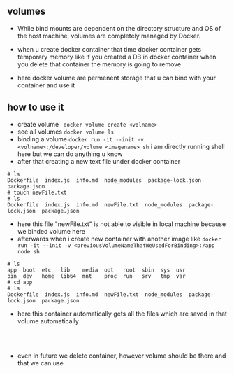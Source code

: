 ## volumes

- While bind mounts are dependent on the directory structure and OS of the host machine, volumes are completely managed by Docker.

- when u create docker container that time docker container gets temporary memory like if you created a DB in docker container when you delete that container the memory is going to remove
- here docker volume are permenent storage that u can bind with your container and use it

## how to use it

- create volume ` docker volume create <volname>`
- see all volumes `docker volume ls`
- binding a volume `docker run -it --init -v <volname>:/developer/volume <imagename> sh` i am directly running shell here but we can do anything u know
- after that creating a new text file under docker container

```
# ls
Dockerfile  index.js  info.md  node_modules  package-lock.json  package.json
# touch newFile.txt
# ls
Dockerfile  index.js  info.md  newFile.txt  node_modules  package-lock.json  package.json
```

- here this file "newFile.txt" is not able to visible in local machine because we binded volume here
- afterwards when i create new container with another image like `docker run -it --init -v <previousVolumeNameThatWeUsedForBinding>:/app node sh` 


```
# ls
app  boot  etc   lib    media  opt   root  sbin  sys  usr
bin  dev   home  lib64  mnt    proc  run   srv   tmp  var
# cd app
# ls
Dockerfile  index.js  info.md  newFile.txt  node_modules  package-lock.json  package.json
```

- here this container automatically gets all the files which are saved in that volume automatically

<br/>
<br/>

- even in future we delete container, however volume should be there and that we can use 
